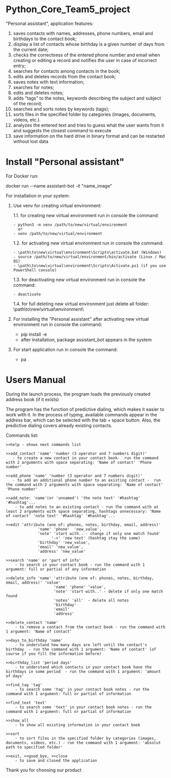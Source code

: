 # Python_Core_Team5_project

"Personal assistant", application features:

1. saves contacts with names, addresses, phone numbers, email and birthdays to the contact book;
2. display a list of contacts whose birthday is a given number of days from the current date;
3. checks the correctness of the entered phone number and email when creating or editing a record and notifies the user in case of incorrect entry;
4. searches for contacts among contacts in the book;
5. edits and deletes records from the contact book;
6. saves notes with text information;
7. searches for notes;
8. edits and deletes notes;
9. adds "tags" to the notes, keywords describing the subject and subject of the record;
10. searches and sorts notes by keywords (tags);
11. sorts files in the specified folder by categories (images, documents, videos, etc.).
12. analyzes the entered text and tries to guess what the user wants from it and suggests the closest command to execute
13. save information on the hard drive in binary format and can be restarted without lost data

# Install "Personal assistant"

For Docker run:

docker run --name assistant-bot -it "name_image"

For installation in your system:

1.  Use venv for creating virtual environment:

    1.1. for creating new virtual environment run in console the command:

        - python3 -m venv /path/to/new/virtual/environment
          or
        - venv /path/to/new/virtual/environment

    1.2. for activating new virtual environment run in console the command:

        - \path\to\new\virtual\environment\Scripts\activate.bat (Windows)
        - source /path/to/new/virtual/environment/bin/activate (Linux / Mac OS)
        - \path\to\new\virtual\environment\Scripts\Activate.ps1 (if you use PowerShell console)

    1.3. for deactivating new virtual environment run in console the command:

        - deactivate

    1.4. for full deleting new virtual environment just delete all folder: \path\to\new\virtual\environment\

2.  For installing the "Personal assistant" after activating new virtual environment run in console the command:

    -   pip install -e
    -   after installation, package assistant_bot appears in the system

3.  For start application run in console the command:
    -   pa

# Users Manual

During the launch process, the program loads the previously created address book (if it exists)

The program has the function of predictive dialing, which makes it easier to work with it. In the process of typing, available commands appear in the address bar, which can be selected with the tab + space button. Also, the predictive dialing covers already existing contacts.

Commands list: 

    >>help - shows next commands list

    >>add_contact 'name' 'number (3 operator and 7 numbers digit)'
       - to create a new contact in your contact book-  run the command with 2 arguments with space separating: 'Name of contact' 'Phone number'

    >>add_phone 'name' 'number (3 operator and 7 numbers digit)'
       - to add an additional phone number to an existing contact -  run the command with 2 arguments with space separating: 'Name of contact' 'Phone number'

    >>add_note: 'name'(or 'unnamed') 'the note text' '#hashtag' '#hashtag'...
        - to add notes to an existing contact - run the command with at least 2 arguments with space separating, hashtags unnecessary: 'Name of contact' 'note text' '#hashtag' '#hashtag'...

    >>edit 'attribute (one of: phones, notes, birthday, email, address)'
                  'name' 'phone'  'new_value',
                  'note' 'start with.. - change if only one match found'
                        '->' 'new text' (hashtag stay the same)
                  'birthday' 'new_value',
                  'email' 'new_value',
                  'address' 'new_value'

    >>search 'name' or 'part of info'
        - to search in your contact book - run the command with 1 argument: full or partial of any information

    >>delete_info 'name' 'attribute (one of: phones, notes, birthday, email, address)' 'value'
                         'name' 'phone' 'value',
                         'note' 'start with..' - delete if only one match found
                         'notes' 'all'  - delete all notes
                         'birthday'
                         'email'
                         'address'

    >>delete_contact 'name'
        - to remove a contact from the contact book - run the command with 1 argument: 'Name of contact'

    >>days_to_birthday 'name'
        - to understand how many days are left until the contact's birthday  - run the command with 1 argument: 'Name of contact' (of course if you fill the information before)

    >>birthday_list 'period days'
        - to understand which contacts in your contact book have the birthdays in some period  - run the command with 1 argument: 'amount of days'

    >>find_tag 'tag'
        - to search some 'tag' in your contact book notes - run the command with 1 argument: full or partial of information

    >>find_text 'text'
        - to search some 'text' in your contact book notes - run the command with 1 argument: full or partial of information

    >>show_all
        - to show all existing information in your contact book

    >>sort
        - to sort files in the specified folder by categories (images, documents, videos, etc.) - run the command with 1 argument: 'absolut path to specified folder'

    >>exit, >>good_bye, >>close
        - to save and closed the application

Thank you for choosing our product

